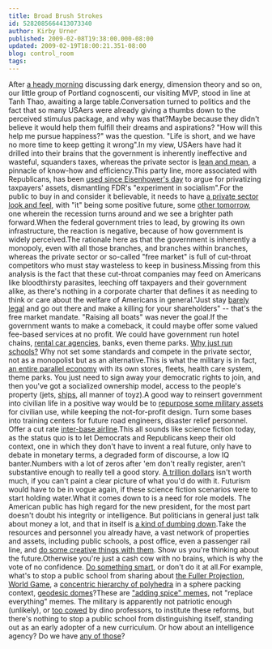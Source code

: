 ```yaml
---
title: Broad Brush Strokes
id: 5282085664413073340
author: Kirby Urner
published: 2009-02-08T19:38:00.000-08:00
updated: 2009-02-19T18:00:21.351-08:00
blog: control_room
tags: 
---
```


After [a heady morning](http://coffeeshopsnet.blogspot.com/2009/02/glass-bead-game.html) discussing dark energy, dimension theory and so on, our little group of Portland cognoscenti, our visiting MVP, stood in line at Tanh Thao, awaiting a large table.Conversation turned to politics and the fact that so many USAers were already giving a thumbs down to the perceived stimulus package, and why was that?Maybe because they didn't believe it would help them fulfill their dreams and aspirations?  "How will this help me pursue happiness?" was the question.  "Life is short, and we have no more time to keep getting it wrong".In my view, USAers have had it drilled into their brains that the government is inherently ineffective and wasteful, squanders taxes, whereas the private sector is [lean and mean](http://mybizmo.blogspot.com/2005/02/pentagon-channel.html), a pinnacle of know-how and efficiency.This party line, more associated with Republicans, has been [used since Eisenhower's day](http://worldgame.blogspot.com/2008/10/play-preview.html) to argue for privatizing taxpayers' assets, dismantling FDR's "experiment in socialism".For the public to buy in and consider it believable, it needs to have [a private sector look and feel](http://mybizmo.blogspot.com/2009/01/mlk-day.html), with "it" being some positive future, some [other tomorrow](http://controlroom.blogspot.com/2009/01/salons-dot-net.html), one wherein the recession turns around and we see a brighter path forward.When the federal government tries to lead, by growing its own infrastructure, the reaction is negative, because of how government is widely perceived.The rationale here as that the government is inherently a monopoly, even with all those branches, and branches within branches, whereas the private sector or so-called "free market" is full of cut-throat competitors who must stay wasteless to keep in business.Missing from this analysis is the fact that these cut-throat companies may feed on Americans like bloodthirsty parasites, leeching off taxpayers and their government alike, as there's nothing in a corporate charter that defines it as needing to think or care about the welfare of Americans in general."Just stay [barely legal](http://worldgame.blogspot.com/2006/08/delinquent-dog.html) and go out there and make a killing for your shareholders" -- that's the free market mandate.  "Raising all boats" was never the goal.If the government wants to make a comeback, it could maybe offer some valued fee-based services at no profit.  We could have government run hotel chains, [rental car agencies](http://worldgame.blogspot.com/2009/01/repatriation.html), banks, even theme parks.  [Why just run schools?](http://controlroom.blogspot.com/2009/01/voucherology.html)  Why not set some standards and compete in the private sector, not as a monopolist but as an alternative.This is what the military is in fact, [an entire parallel economy](http://controlroom.blogspot.com/2008/12/iron-mountain-revisted.html) with its own stores, fleets, health care system, theme parks.  You just need to sign away your democratic rights to join, and then you've got a socialized ownership model, access to the people's property (jets, [ships](http://mybizmo.blogspot.com/2008/05/carrier-movie-review.html), all manner of toyz).A good way to reinsert government into civilian life in a positive way would be to [repurpose some military assets](http://controlroom.blogspot.com/2008/12/loose-ends.html) for civilian use, while keeping the not-for-profit design.  Turn some bases into training centers for future road engineers, disaster relief personnel.  Offer a cut rate [inter-base airline](http://mybizmo.blogspot.com/2006/07/more-bizmology.html).This all sounds like science fiction today, as the status quo is to let Democrats and Republicans keep their old context, one in which they don't have to invent a real future, only have to debate in monetary terms, a degraded form of discourse, a low IQ banter.Numbers with a lot of zeros after 'em don't really register, aren't substantive enough to really tell a good story.  [A trillion dollars](http://mathforum.org/kb/thread.jspa?threadID=1896346&tstart=0) isn't worth much, if you can't paint a clear picture of what you'd do with it.  Futurism would have to be in vogue again, if these science fiction scenarios were to start holding water.What it comes down to is a need for role models.  The American public has high regard for the new president, for the most part doesn't doubt his integrity or intelligence.  But politicians in general just talk about money a lot, and that in itself is [a kind of dumbing down](http://worldgame.blogspot.com/2007/04/idiocracy-movie-review.html).Take the resources and personnel you already have, a vast network of properties and assets, including public schools, a post office, even a passenger rail line, and [do some creative things with them](http://coffeeshopsnet.blogspot.com/2009/02/outreach-to-japan.html).  Show us you're thinking about the future.Otherwise you're just a cash cow with no brains, which is why the vote of no confidence.  [Do something smart](http://www.youtube.com/watch?v=belFdtYROqc), or don't do it at all.For example, what's to stop a public school from sharing about [the Fuller Projection](http://www.flickr.com/photos/17157315@N00/3265897024/), [World Game](http://controlroom.blogspot.com/2007/03/small-planet.html), a [concentric hierarchy of polyhedra](http://mybizmo.blogspot.com/2006/09/focal-points.html) in a sphere packing context, [geodesic domes](http://worldgame.blogspot.com/2008/04/making-it-real.html)?These are ["adding spice" memes](http://controlroom.blogspot.com/2009/01/physics-update.html), not "replace everything" memes.  The military is apparently not patriotic enough (unlikely), or [too cowed](http://mybizmo.blogspot.com/2006/03/math-wars-continued.html) by dino professors, to institute these reforms, but there's nothing to stop a public school from distinguishing itself, standing out as an early adopter of a new curriculum.  Or how about an intelligence agency?  Do we have [any of those](http://mybizmo.blogspot.com/2009/02/news-and-views.html)?